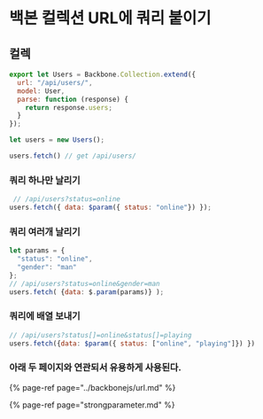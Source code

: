 # 백본 컬렉션 URL에 쿼리 붙이기

## 컬렉

```javascript
export let Users = Backbone.Collection.extend({
  url: "/api/users/",
  model: User,
  parse: function (response) {
    return response.users;
  }
});

let users = new Users();

users.fetch() // get /api/users/
```

### 쿼리 하나만 날리기

```javascript
 // /api/users?status=online
users.fetch({ data: $param({ status: "online"}) });
```

### 쿼리 여러개 날리기

```javascript
let params = {
  "status": "online",
  "gender": "man"
};
// /api/users?status=online&gender=man
users.fetch( {data: $.param(params)} );
```

### 쿼리에 배열 보내기

```javascript
// /api/users?status[]=online&status[]=playing
users.fetch({data: $param({ status: ["online", "playing"]}) })
```


### 아래 두 페이지와 연관되서 유용하게 사용된다.

{% page-ref page="../backbonejs/url.md" %}

{% page-ref page="strongparameter.md" %}


